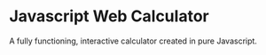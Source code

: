 
# Javascript Web Calculator

A fully functioning, interactive calculator created in pure Javascript. 